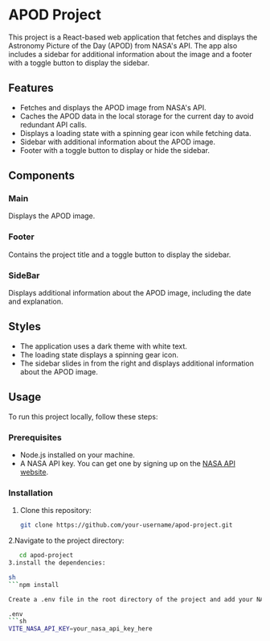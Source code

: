 # APOD Project

This project is a React-based web application that fetches and displays the Astronomy Picture of the Day (APOD) from NASA's API. The app also includes a sidebar for additional information about the image and a footer with a toggle button to display the sidebar.

## Features

- Fetches and displays the APOD image from NASA's API.
- Caches the APOD data in the local storage for the current day to avoid redundant API calls.
- Displays a loading state with a spinning gear icon while fetching data.
- Sidebar with additional information about the APOD image.
- Footer with a toggle button to display or hide the sidebar.

## Components

### Main
Displays the APOD image.

### Footer
Contains the project title and a toggle button to display the sidebar.

### SideBar
Displays additional information about the APOD image, including the date and explanation.

## Styles

- The application uses a dark theme with white text.
- The loading state displays a spinning gear icon.
- The sidebar slides in from the right and displays additional information about the APOD image.

## Usage

To run this project locally, follow these steps:

### Prerequisites

- Node.js installed on your machine.
- A NASA API key. You can get one by signing up on the [NASA API website](https://api.nasa.gov/).

### Installation

1. Clone this repository:

   ```sh
   git clone https://github.com/your-username/apod-project.git

2.Navigate to the project directory:
   ```sh
      cd apod-project
3.install the dependencies:

sh
```npm install

Create a .env file in the root directory of the project and add your NASA API key:

.env
```sh
VITE_NASA_API_KEY=your_nasa_api_key_here
